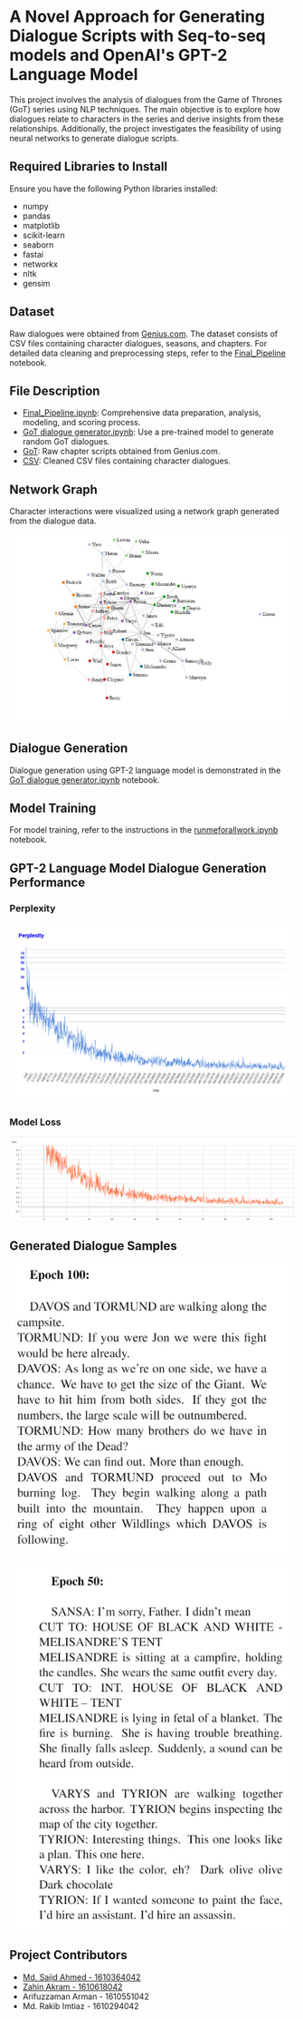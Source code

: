 # A Novel Approach for Generating Dialogue Scripts with Seq-to-seq models and OpenAI's GPT-2 Language Model

This project involves the analysis of dialogues from the Game of Thrones (GoT) series using NLP techniques. The main objective is to explore how dialogues relate to characters in the series and derive insights from these relationships. Additionally, the project investigates the feasibility of using neural networks to generate dialogue scripts.

## Required Libraries to Install

Ensure you have the following Python libraries installed:

- numpy
- pandas
- matplotlib
- scikit-learn
- seaborn
- fastai
- networkx
- nltk
- gensim

## Dataset

Raw dialogues were obtained from [Genius.com](https://genius.com/artists/Game-of-thrones). The dataset consists of CSV files containing character dialogues, seasons, and chapters. For detailed data cleaning and preprocessing steps, refer to the [Final_Pipeline](Game-of-thrones-analysis/Final_Pipeline.ipynb) notebook.

## File Description

- [Final_Pipeline.ipynb](Game-of-thrones-analysis/Final_Pipeline.ipynb): Comprehensive data preparation, analysis, modeling, and scoring process.
- [GoT dialogue generator.ipynb](Game-of-thrones-analysis/GoT%20dialogue%20generator.ipynb): Use a pre-trained model to generate random GoT dialogues.
- [GoT](Game-of-thrones-analysis/GoT): Raw chapter scripts obtained from Genius.com.
- [CSV](Game-of-thrones-analysis/CSV): Cleaned CSV files containing character dialogues.

## Network Graph

Character interactions were visualized using a network graph generated from the dialogue data.

![Network Graph](doc/graph.JPG)

## Dialogue Generation

Dialogue generation using GPT-2 language model is demonstrated in the [GoT dialogue generator.ipynb](Game-of-thrones-analysis/GoT%20dialogue%20generator.ipynb) notebook.

## Model Training

For model training, refer to the instructions in the [runmeforallwork.ipynb](runmeforallwork.ipynb) notebook.

## GPT-2 Language Model Dialogue Generation Performance

### Perplexity

![Perplexity](doc/LaTexSourceFiles/images/GPTPerp.png)

### Model Loss

![Model Loss](doc/LaTexSourceFiles/images/GPTLoss.PNG)

## Generated Dialogue Samples

![Dialogue Sample 1](doc/speechsample100.JPG)

![Dialogue Sample 2](doc/speechsample50.JPG)

## Project Contributors

- [Md. Sajid Ahmed - 1610364042](https://github.com/sajidahmed12)
- [Zahin Akram - 1610618042](https://github.com/ZahinAkram)
- Arifuzzaman Arman - 1610551042
- Md. Rakib Imtiaz - 1610294042

